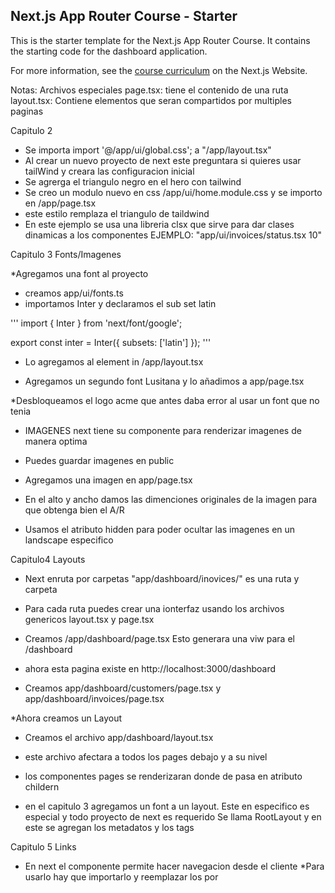 ## Next.js App Router Course - Starter

This is the starter template for the Next.js App Router Course. It contains the starting code for the dashboard application.

For more information, see the [course curriculum](https://nextjs.org/learn) on the Next.js Website.

Notas:
Archivos especiales
page.tsx: tiene el contenido de una ruta
layout.tsx: Contiene elementos que seran compartidos por multiples paginas



Capitulo 2

* Se importa import '@/app/ui/global.css'; a  "/app/layout.tsx"
* Al crear un nuevo proyecto de next este preguntara si quieres usar tailWind y creara las configuracion inicial
* Se agrerga el triangulo negro en el hero con tailwind 
* Se creo un modulo nuevo en css /app/ui/home.module.css y se importo en /app/page.tsx
* este estilo remplaza el triangulo de taildwind
* En este ejemplo se usa una libreria clsx que sirve para dar clases dinamicas a los componentes EJEMPLO: "app/ui/invoices/status.tsx 10"

Capitulo 3 Fonts/Imagenes

*Agregamos una font al proyecto
* creamos app/ui/fonts.ts 
* importamos Inter y declaramos el sub set latin

'''
import { Inter } from 'next/font/google';
 
export const inter = Inter({ subsets: ['latin'] });
'''

* Lo agregamos al <body> element in /app/layout.tsx

* Agregamos un segundo font Lusitana y lo añadimos a app/page.tsx

*Desbloqueamos el logo acme que antes daba error al usar un font que no tenia

* IMAGENES next tiene su componente para renderizar imagenes de manera optima

* Puedes guardar imagenes en public

* Agregamos una imagen en app/page.tsx

* En el alto y ancho damos las dimenciones originales de la imagen para que obtenga bien el A/R

* Usamos el atributo hidden para poder ocultar las imagenes en un landscape especifico


Capitulo4 Layouts

* Next enruta por carpetas "app/dashboard/inovices/" es una ruta y carpeta

* Para cada ruta puedes crear una ionterfaz usando los archivos genericos layout.tsx y page.tsx

* Creamos /app/dashboard/page.tsx Esto generara una viw para el /dashboard 

* ahora esta pagina existe en http://localhost:3000/dashboard

* Creamos app/dashboard/customers/page.tsx y app/dashboard/invoices/page.tsx

*Ahora creamos un Layout

* Creamos el archivo app/dashboard/layout.tsx

* este archivo afectara a todos los pages debajo y a su nivel
* los componentes pages se renderizaran donde de pasa en atributo childern

* en el capitulo 3 agregamos un font a un layout. Este en especifico es especial y todo proyecto de next es requerido
Se llama RootLayout y en este se agregan los metadatos y los tags

Capitulo 5 Links

* En next el componente <Link />  permite hacer navegacion desde el cliente
*Para usarlo hay que importarlo y reemplazar los <a> por <Links>